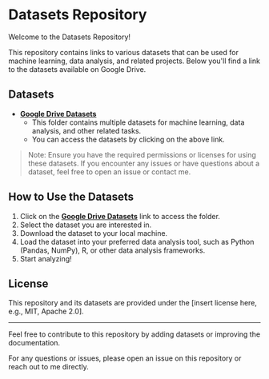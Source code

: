 ﻿# Datasets Repository

Welcome to the Datasets Repository!

This repository contains links to various datasets that can be used for machine learning, data analysis, and related projects. Below you'll find a link to the datasets available on Google Drive.

## Datasets

- **[Google Drive Datasets](https://drive.google.com/drive/folders/1xqAYm4gf-RqJdwKXi-dJmKv6_-nPOlFD?usp=drive_link)**
   - This folder contains multiple datasets for machine learning, data analysis, and other related tasks. 
   - You can access the datasets by clicking on the above link.

> Note: Ensure you have the required permissions or licenses for using these datasets. If you encounter any issues or have questions about a dataset, feel free to open an issue or contact me.

## How to Use the Datasets

1. Click on the **[Google Drive Datasets](https://drive.google.com/drive/folders/1xqAYm4gf-RqJdwKXi-dJmKv6_-nPOlFD?usp=drive_link)** link to access the folder.
2. Select the dataset you are interested in.
3. Download the dataset to your local machine.
4. Load the dataset into your preferred data analysis tool, such as Python (Pandas, NumPy), R, or other data analysis frameworks.
5. Start analyzing!

## License

This repository and its datasets are provided under the [insert license here, e.g., MIT, Apache 2.0].

---

Feel free to contribute to this repository by adding datasets or improving the documentation. 

For any questions or issues, please open an issue on this repository or reach out to me directly.
